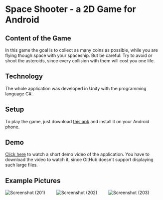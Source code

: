 
# Space Shooter - a 2D Game for Android

## Content of the Game
In this game the goal is to collect as many coins as possible, while you are flying though space with your spaceship. 
But be careful: Try to avoid or shoot the asteroids, since every collision with them will cost you one life.

## Technology
The whole application was developed in Unity with the programming language C#.

## Setup 
To play the game, just download [this apk](export/SpaceShooterAPK.apk) and install it on your Android phone. 

## Demo
[Click here](DemoSpaceShooter.mp4) to watch a short demo video of the application. You have to download the video to watch it, since GitHub doesn't support displaying such large files. <br />

## Example Pictures
![Screenshot (201)](https://user-images.githubusercontent.com/66257427/118859759-e20fce00-b8da-11eb-8063-674fd495c20d.png)&nbsp;&nbsp;&nbsp;&nbsp; &nbsp;&nbsp;&nbsp;
![Screenshot (202)](https://user-images.githubusercontent.com/66257427/118859764-e340fb00-b8da-11eb-9b04-32807d66c109.png) &nbsp;&nbsp;&nbsp;&nbsp;&nbsp;&nbsp;&nbsp;
![Screenshot (203)](https://user-images.githubusercontent.com/66257427/118859769-e4722800-b8da-11eb-82fb-b8520a688aed.png)
